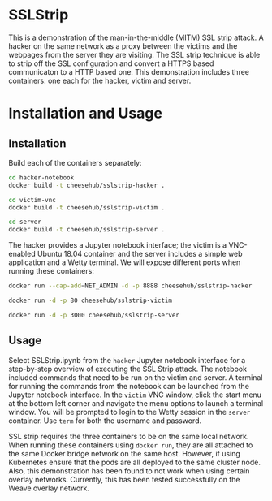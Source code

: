 # SSLStrip

This is a demonstration of the man-in-the-middle (MITM) SSL strip attack. A hacker on the same network as a proxy between the victims and the webpages from the server they are visiting. The SSL strip technique is able to strip off the SSL configuration and convert a HTTPS based communicaton to a HTTP based one. This demonstration includes three containers: one each for the hacker, victim and server.

# Installation and Usage

## Installation

Build each of the containers separately:

```bash
cd hacker-notebook
docker build -t cheesehub/sslstrip-hacker .

cd victim-vnc
docker build -t cheesehub/sslstrip-victim .

cd server
docker build -t cheesehub/sslstrip-server .
```
The hacker provides a Jupyter notebook interface; the victim is a VNC-enabled Ubuntu 18.04 container and the server includes a simple web application and a Wetty terminal. We will expose different ports when running these containers:

```bash
docker run --cap-add=NET_ADMIN -d -p 8888 cheesehub/sslstrip-hacker

docker run -d -p 80 cheesehub/sslstrip-victim

docker run -d -p 3000 cheesehub/sslstrip-server
```

## Usage

Select SSLStrip.ipynb from the ``hacker`` Jupyter notebook interface for a step-by-step overview of executing the SSL Strip attack. The notebook included commands that need to be run on the victim and server. A terminal for running the commands from the notebook can be launched from the Jupyter notebook interface. In the ``victim`` VNC window, click the start menu at the bottom left corner and navigate the menu options to launch a terminal window. You will be prompted to login to the Wetty session in the ``server`` container. Use ``term`` for both the username and password.

SSL strip requires the three containers to be on the same local network. When running these containers using ``docker run``, they are all attached to the same Docker bridge network on the same host. However, if using Kubernetes ensure that the pods are all deployed to the same cluster node. Also, this demonstration has been found to not work when using certain overlay networks. Currently, this has been tested successfully on the Weave overlay network.  


